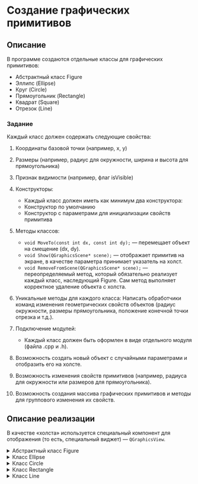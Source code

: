 # Создание графических примитивов

## Описание
В программе создаются отдельные классы для графических примитивов:
* Абстрактный класс Figure
* Эллипс (Ellipse)
* Круг (Circle)
* Прямоугольник (Rectangle)
* Квадрат (Square)
* Отрезок (Line)

### Задание
Каждый класс должен содержать следующие свойства:
1. Координаты базовой точки (например, x, y)
2. Размеры (например, радиус для окружности, ширина и высота для прямоугольника)
3. Признак видимости (например, флаг isVisible)
4. Конструкторы:
    * Каждый класс должен иметь как минимум два конструктора:
    * Конструктор по умолчанию
    * Конструктор с параметрами для инициализации свойств примитива
  
5. Методы классов:
    * `void MoveTo(const int dx, const int dy);` — перемещает объект на смещение (dx, dy).
    * `void Show(QGraphicsScene* scene);` — отображает примитив на экране, в качестве параметра принимает указатель на холст.
    * `void RemoveFromScene(QGraphicsScene* scene);` — переопределяемый метод, который обязательно реализует каждый класс, наследующий Figure. Сам метод выполняет корректное удаление объекта с холста.
6. Уникальные методы для каждого класса:
    Написать обработчики команд изменения геометрических свойств объектов (радиус окружности, размеры прямоугольника, положение конечной точки отрезка и т.д.).
8. Подключение модулей:
    * Каждый класс должен быть оформлен в виде отдельного модуля (файла .cpp и .h). 
9. Возможность создать новый объект с случайными параметрами и отобразить его на холсте.
10. Возможность изменения свойств примитивов (например, радиуса для окружности или размеров для прямоугольника).
11. Возможность создания массива графических примитивов и методы для группового изменения их свойств.

## Описание реализации
В качестве «холста» используется специальный компонент для отображения (то есть, специальный виджет) — `QGraphicsView`.
<details>
<summary>Абстрактный класс Figure </summary>
Абстрактный базовый класс Figure реализует общие характеристики для всех графических примитивов:

Свойства:
* Координаты базовой точки (x, y)
* Размеры (w, h)
* Признак видимости (is_visible_)
* Стиль обводки (pen_)
* Тип фигуры (figure_type_), представленный перечислением FigureType

Методы:
* Чисто виртуальные методы: MoveTo, Show, RemoveFromScene
* Методы для установки и получения координат, размеров, видимости, стиля обводки и типа фигуры.
</details>

<details>
<summary>Класс Ellipse </summary>
Класс Ellipse наследуется от Figure и включает дополнительные свойства и методы для работы с эллипсами:

Уникальные свойства:
* Радиусы эллипса (radius_1_, radius_2_).

Уникальные методы:
* SetSize: изменяет радиусы эллипса.
* Графический элемент QGraphicsEllipseItem для отображения на сцене.
</details>

<details>
<summary>Класс Circle</summary>
Класс Circle наследуется от Ellipse и реализует окружность, где радиусы одинаковы:

Уникальные методы:
* SetSize: изменяет радиус круга.
</details>

<details>
<summary>Класс Rectangle</summary>
Класс Rectangle наследуется от Figure и используется для работы с прямоугольниками:

Методы:
* SetSize: устанавливает размеры прямоугольника.
* Графический элемент QGraphicsRectItem для отображения на сцене.
</details>

<details>
<summary>Класс Line</summary>
Класс Line наследуется от Figure и представляет линию:

Уникальные свойства:
* Координаты конца линии (x2_, y2_).

Методы:
* MoveTo: перемещает линию.
* SetSize: устанавливает размеры линии.
* Метод поворота Rotate (отсутствует в оригинальной реализации, но может быть добавлен в будущем).
* Графический элемент QGraphicsLineItem для отображения на сцене.
</detail>

<details>
<summary>Класс Square</summary>
Класс Square наследуется от Rectangle и делает его свойства специфичными для квадрата:

Методы:
* SetSize: изменяет размеры квадрата, сохраняя равенство ширины и высоты.
</detail>

## Сборка и запуск
Требования:
* C++17
* Qt 5.15+
  
Сборка и запуск:
* Для Visual Studio:
  Преходим в папку ../1_task/ 
  ```bash
  mkdir build
  cd build
  cmake ..
  cmake --build .
  ```
* Для Qt Creator:
   Открываем Qt Creator → Open Project → Указываем путь до папки с решением → Открываем CMakeLists.txt → кнопка Configure
